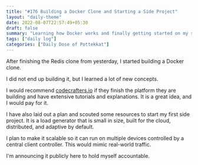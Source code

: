 ```yaml
---
title: "#176 Building a Docker Clone and Starting a Side Project"
layout: "daily-theme"
date: 2022-08-07T22:57:49+05:30
draft: false
summary: "Learning how Docker works and finally getting started on my side project. Posting publicly for accountability."
tags: ["daily log"]
categories: ["Daily Dose of Pottekkat"]
---
```


After finishing the Redis clone from yesterday, I started building a Docker clone.

I did not end up building it, but I learned a lot of new concepts.

I would recommend [codecrafters.io](https://codecrafters.io/) if they finish the platform they are building and have extensive tutorials and explanations. It is a great idea, and I would pay for it.

I have also laid out a plan and scouted some resources to start my first side project. It is a load generator that is small in size, built for the cloud, distributed, and adaptive by default.

I plan to make it scalable so it can run on multiple devices controlled by a central client controller. This would mimic real-world traffic.

I'm announcing it publicly here to hold myself accountable.
